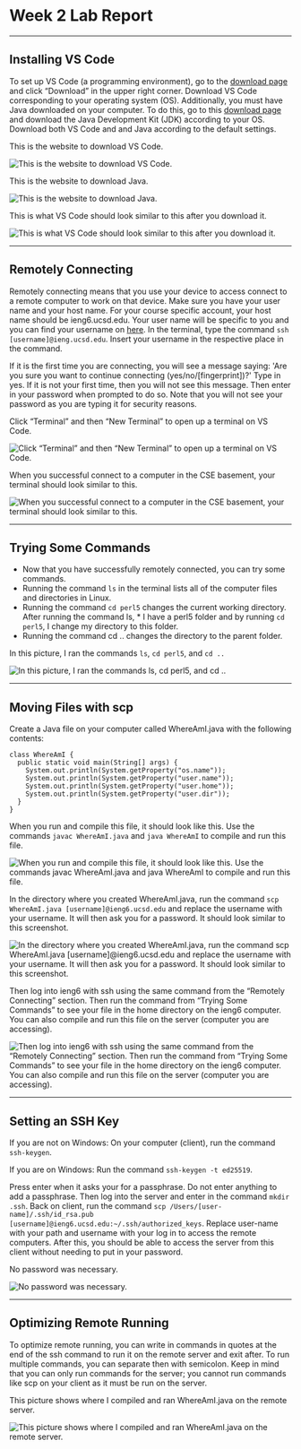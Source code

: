 
# Week 2 Lab Report

---
## Installing VS Code
To set up VS Code (a programming environment), go to the [download page](code.visualstudio.com) and click “Download” in the upper right corner. Download VS Code corresponding to your operating system (OS). Additionally, you must have Java downloaded on your computer. To do this, go to this [download page](https://www.oracle.com/java/technologies/downloads/) and download the Java Development Kit (JDK) according to your OS. Download both VS Code and and Java according to the default settings. 

This is the website to download VS Code.

![This is the website to download VS Code.](Picture1.png)

This is the website to download Java.

![This is the website to download Java.](Picture2.png)

This is what VS Code should look similar to this after you download it.

![This is what VS Code should look similar to this after you download it.](Picture3.png)

---
## Remotely Connecting
Remotely connecting means that you use your device to access connect to a remote computer to work on that device. Make sure you have your user name and your host name. For your course specific account, your host name should be ieng6.ucsd.edu. Your user name will be specific to you and you can find your username on [here](https://sdacs.ucsd.edu/~icc/index.php). In the terminal, type the command `ssh [username]@ieng.ucsd.edu`. Insert your username in the respective place in the command. 

If it is the first time you are connecting, you will see a message saying: 
'Are you sure you want to continue connecting (yes/no/[fingerprint])?'
Type in yes. If it is not your first time, then you will not see this message. Then enter in your password when prompted to do so. Note that you will not see your password as you are typing it for security reasons.

Click “Terminal” and then “New Terminal” to open up a terminal on VS Code.

![Click “Terminal” and then “New Terminal” to open up a terminal on VS Code.](Picture4.png)

When you successful connect to a computer in the CSE basement, your terminal should look similar to this.

![When you successful connect to a computer in the CSE basement, your terminal should look similar to this.](Picture5.png)

---
## Trying Some Commands
* Now that you have successfully remotely connected, you can try some commands.
* Running the command `ls` in the terminal lists all of the computer files and directories in Linux. 
* Running the command `cd perl5` changes the current working directory. After running the command ls, * I have a perl5 folder and by running `cd perl5`, I change my directory to this folder. 
* Running the command cd .. changes the directory to the parent folder.

In this picture, I ran the commands `ls`, `cd perl5`, and `cd ..`

![In this picture, I ran the commands `ls`, `cd perl5`, and `cd ..`](Picture6.png)

---
## Moving Files with scp
Create a Java file on your computer called WhereAmI.java with the following contents: 

```
class WhereAmI {
  public static void main(String[] args) {
    System.out.println(System.getProperty("os.name"));
    System.out.println(System.getProperty("user.name"));
    System.out.println(System.getProperty("user.home"));
    System.out.println(System.getProperty("user.dir"));
  }
}
```

When you run and compile this file, it should look like this. Use the commands `javac WhereAmI.java` and `java WhereAmI` to compile and run this file.

![When you run and compile this file, it should look like this. Use the commands `javac WhereAmI.java` and `java WhereAmI` to compile and run this file.](Picture7.png)

In the directory where you created WhereAmI.java, run the command `scp WhereAmI.java [username]@ieng6.ucsd.edu` and replace the username with your username. It will then ask you for a password. It should look similar to this screenshot.

![In the directory where you created WhereAmI.java, run the command `scp WhereAmI.java [username]@ieng6.ucsd.edu` and replace the username with your username. It will then ask you for a password. It should look similar to this screenshot.](Picture8.png)

Then log into ieng6 with ssh using the same command from the “Remotely Connecting” section. Then run the command from “Trying Some Commands” to see your file in the home directory on the ieng6 computer. You can also compile and run this file on the server (computer you are accessing).

![Then log into ieng6 with ssh using the same command from the “Remotely Connecting” section. Then run the command from “Trying Some Commands” to see your file in the home directory on the ieng6 computer. You can also compile and run this file on the server (computer you are accessing).](Picture9.png) 

---
## Setting an SSH Key

If you are not on Windows:
  On your computer (client), run the command `ssh-keygen`.
  
If you are on Windows:
  Run the command `ssh-keygen -t ed25519`.
  
Press enter when it asks your for a passphrase. Do not enter anything to add a passphrase. 
Then log into the server and enter in the command `mkdir .ssh`. 
Back on client, run the command `scp /Users/[user-name]/.ssh/id_rsa.pub [username]@ieng6.ucsd.edu:~/.ssh/authorized_keys`. Replace user-name with your path and username with your log in to access the remote computers.
After this, you should be able to access the server from this client without needing to put in your password.

No password was necessary.

![No password was necessary.](Picture10.png)

---
## Optimizing Remote Running
To optimize remote running, you can write in commands in quotes at the end of the ssh command to run it on the remote server and exit after. To run multiple commands, you can separate then with semicolon. Keep in mind that you can only run commands for the server; you cannot run commands like scp on your client as it must be run on the server.

This picture shows where I compiled and ran WhereAmI.java on the remote server.

![This picture shows where I compiled and ran WhereAmI.java on the remote server.](Picture11.png)


